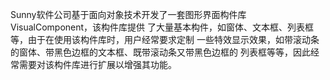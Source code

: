 Sunny软件公司基于面向对象技术开发了一套图形界面构件库VisualComponent，该构件库提供
了大量基本构件，如窗体、文本框、列表框等，由于在使用该构件库时，用户经常要求定制
一些特效显示效果，如带滚动条的窗体、带黑色边框的文本框、既带滚动条又带黑色边框的
列表框等等，因此经常需要对该构件库进行扩展以增强其功能。